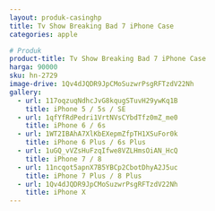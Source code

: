 ```yaml
---
layout: produk-casinghp
title: Tv Show Breaking Bad 7 iPhone Case
categories: apple

# Produk
product-title: Tv Show Breaking Bad 7 iPhone Case
harga: 90000
sku: hn-2729
image-drive: 1Qv4dJQDR9JpCMoSuzwrPsgRFTzdV22Nh
gallery:
  - url: 117oqzuqNdhcJvG8kqugSTuvH29ywKq1B
    title: iPhone 5 / 5s / SE
  - url: 1qfYfRdPedri1VrtNVsCYbdTfz0mZ_me0
    title: iPhone 6 / 6s
  - url: 1WT2IBAhA7XlKbEXepmZfpTH1XSuFor0k
    title: iPhone 6 Plus / 6s Plus
  - url: 1uGQ_vVZsHuFzqIfwe8VZLHmsOiAN_HcQ
    title: iPhone 7 / 8
  - url: 11ncqot5apnX7B5YBCp2CbotDhyA2J5uc
    title: iPhone 7 Plus / 8 Plus
  - url: 1Qv4dJQDR9JpCMoSuzwrPsgRFTzdV22Nh
    title: iPhone X
---
```

